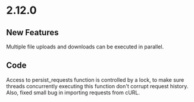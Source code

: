 # 2.12.0

## New Features

Multiple file uploads and downloads can be executed in parallel.

## Code

Access to persist_requests function is controlled by a lock, to make sure threads concurrently executing this function don't corrupt request history. Also, fixed small bug in importing requests from cURL.
